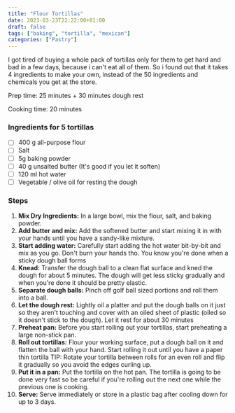 ```yaml
---
title: "Flour Tortillas"
date: 2023-03-23T22:22:00+01:00
draft: false
tags: ["baking", "tortilla", "mexican"]
categories: ["Pastry"]
---
```


I got tired of buying a whole pack of tortillas only for them to get hard and bad in a few days, because i can't eat all of them. So i found out that it takes 4 ingredients to make your own, instead of the 50 ingredients and chemicals you get at the store.

<div class="recipe" id="recipe">
Prep time: 25 minutes + 30 minutes dough rest

Cooking time: 20 minutes

### Ingredients for 5 tortillas
- [ ] 400 g all-purpose flour 
- [ ] Salt
- [ ] 5g baking powder
- [ ] 40 g unsalted butter (It's good if you let it soften)
- [ ] 120 ml hot water
- [ ] Vegetable / olive oil for resting the dough

### Steps
1. **Mix Dry Ingredients:** In a large bowl, mix the flour, salt, and baking powder.  
2. **Add butter and mix:** Add the softened butter and start mixing it in with your hands until you have a sandy-like mixture.
3. **Start adding water:** Carefully start adding the hot water bit-by-bit and mix as you go. Don't burn your hands tho. You know you're done when a sticky dough ball forms
4. **Knead:** Transfer the dough ball to a clean flat surface and kned the dough for about 5 minutes. The dough will get less sticky gradually and when you're done it should be pretty elastic.
5. **Separate dough balls:** Pinch off golf ball sized portions and roll them into a ball.
6. **Let the dough rest:** Lightly oil a platter and put the dough balls on it just so they aren't touching and cover with an oiled sheet of plastic (oiled so it doesn't stick to the dough). Let it rest for about 30 minutes
7. **Preheat pan:** Before you start rolling out your tortillas, start preheating a large non-stick pan.
8. **Roll out tortillas:** Flour your working surface, put a dough ball on it and flatten the ball with your hand. Start rolling it out until you have a paper thin tortilla
TIP: Rotate your tortilla between rolls for an even roll and flip it gradually so you avoid the edges curling up.
9. **Put it in a pan:** Put the tortilla on the hot pan. The tortilla is going to be done very fast so be careful if you're rolling out the next one while the previous one is cooking.
10. **Serve:** Serve immediately or store in a plastic bag after cooling down for up to 3 days.
</div>
